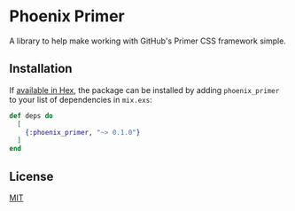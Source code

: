 # Phoenix Primer

A library to help make working with GitHub's Primer CSS framework simple.

## Installation

If [available in Hex](https://hex.pm/docs/publish), the package can be installed by adding `phoenix_primer` to your list of dependencies in `mix.exs`:

```elixir
def deps do
  [
    {:phoenix_primer, "~> 0.1.0"}
  ]
end
```

## License

[MIT](LICENSE.md)
